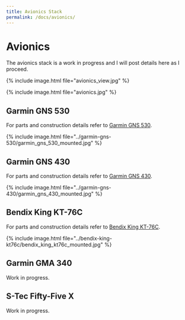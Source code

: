 ```yaml
---
title: Avionics Stack
permalink: /docs/avionics/
---
```


# Avionics

The avionics stack is a work in progress and I will post details here as I proceed.

{% include image.html file="avionics_view.jpg" %}

{% include image.html file="avionics.jpg" %}

## Garmin GNS 530

For parts and construction details refer to [Garmin GNS 530](./garmin-gns-530/).

{% include image.html file="../garmin-gns-530/garmin_gns_530_mounted.jpg" %}

## Garmin GNS 430

For parts and construction details refer to [Garmin GNS 430](./garmin-gns-430/).

{% include image.html file="../garmin-gns-430/garmin_gns_430_mounted.jpg" %}

## Bendix King KT-76C

For parts and construction details refer to [Bendix King KT-76C](./bendix-king-kt76c/).

{% include image.html file="../bendix-king-kt76c/bendix_king_kt76c_mounted.jpg" %}

## Garmin GMA 340

Work in progress.

## S-Tec Fifty-Five X

Work in progress.

